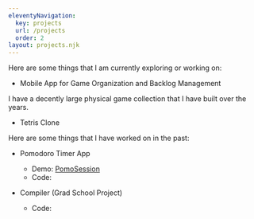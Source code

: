 ```yaml
---
eleventyNavigation:
  key: projects
  url: /projects
  order: 2
layout: projects.njk
---
```



Here are some things that I am currently exploring or working on:


- Mobile App for Game Organization and Backlog Management

I have a decently large physical game collection that I have built over the years.
- Tetris Clone
<!-- describe what you used to build this -->


Here are some things that I have worked on in the past:

- Pomodoro Timer App 
    - Demo: [PomoSession](https://donovanolivarez.github.io/pomosession/)
    - Code: 

- Compiler (Grad School Project)
    - Code: